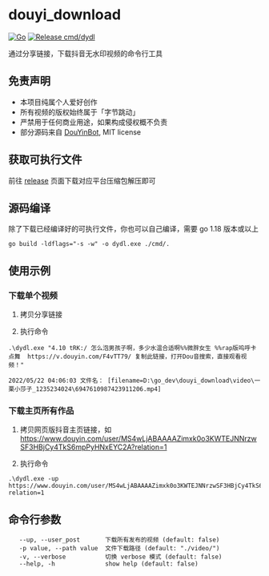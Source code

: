 # douyi_download

[![Go](https://github.com/nanlei2000/douyi_download/actions/workflows/go.yml/badge.svg)](https://github.com/nanlei2000/douyi_download/actions/workflows/go.yml)
[![Release cmd/dydl](https://github.com/nanlei2000/douyi_download/actions/workflows/release.yml/badge.svg)](https://github.com/nanlei2000/douyi_download/actions/workflows/release.yml)

通过分享链接，下载抖音无水印视频的命令行工具

## 免责声明

- 本项目纯属个人爱好创作
- 所有视频的版权始终属于「字节跳动」
- 严禁用于任何商业用途，如果构成侵权概不负责
- 部分源码来自 [DouYinBot](https://github.com/lifei6671/DouYinBot), MIT license

## 获取可执行文件

前往 [release](https://github.com/nanlei2000/douyi_download/releases) 页面下载对应平台压缩包解压即可

## 源码编译

除了下载已经编译好的可执行文件，你也可以自己编译，需要 go 1.18 版本或以上

```
go build -ldflags="-s -w" -o dydl.exe ./cmd/.
```

## 使用示例

### 下载单个视频

1. 拷贝分享链接

2. 执行命令

```
.\dydl.exe "4.10 tRK:/ 怎么泡男孩子啊，多少水温合适啊%%微胖女生 %%rap版呜呼卡点舞  https://v.douyin.com/F4vTT79/ 复制此链接，打开Dou音搜索，直接观看视频！"

2022/05/22 04:06:03 文件名： [filename=D:\go_dev\douyi_download\video\一栗小莎子_1235234024\6947610987423911206.mp4]

```

### 下载主页所有作品

1. 拷贝网页版抖音主页链接，如 https://www.douyin.com/user/MS4wLjABAAAAZimxk0o3KWTEJNNrzwSF3HBjCy4TkS6mpPyHNxEYC2A?relation=1

2. 执行命令

```
.\dydl.exe -up https://www.douyin.com/user/MS4wLjABAAAAZimxk0o3KWTEJNNrzwSF3HBjCy4TkS6mpPyHNxEYC2A?relation=1
```

## 命令行参数

```
   --up, --user_post       下载所有发布的视频 (default: false)
   -p value, --path value  文件下载路径 (default: "./video/")
   -v, --verbose           切换 verbose 模式 (default: false)
   --help, -h              show help (default: false)
```
